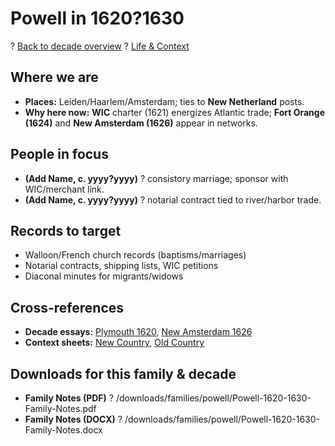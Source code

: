 # Powell in 1620?1630

? [Back to decade overview](../../../decades/1620-1630/1620-1630.md) 
? [Life \& Context](../../../decades/1620-1630/1620-1630-life.md)

## Where we are

* **Places:** Leiden/Haarlem/Amsterdam; ties to **New Netherland** posts.
* **Why here now:** **WIC** charter (1621) energizes Atlantic trade; **Fort Orange (1624)** and **New Amsterdam (1626)** appear in networks.

## People in focus

* **(Add Name, c. yyyy?yyyy)** ? consistory marriage; sponsor with WIC/merchant link.
* **(Add Name, c. yyyy?yyyy)** ? notarial contract tied to river/harbor trade.

## Records to target

* Walloon/French church records (baptisms/marriages)
* Notarial contracts, shipping lists, WIC petitions
* Diaconal minutes for migrants/widows

## Cross-references

* **Decade essays:** [Plymouth 1620](../../../decades/1620-1630/1620-Plymouth.md), [New Amsterdam 1626](../../../decades/1620-1630/1626-NewAmsterdam.md)
* **Context sheets:** [New Country](../../../decades/1620-1630/1620-1630-NewCountry.md), [Old Country](../../../decades/1620-1630/1620-1630-OldCountry.md)

## Downloads for this family \& decade

* **Family Notes (PDF)** ? /downloads/families/powell/Powell-1620-1630-Family-Notes.pdf
* **Family Notes (DOCX)** ? /downloads/families/powell/Powell-1620-1630-Family-Notes.docx
